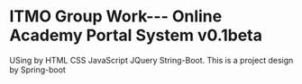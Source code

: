 # ITMO Group Work--- Online Academy Portal System v0.1beta
 USing by HTML CSS JavaScript JQuery String-Boot. This is a project design by Spring-boot
